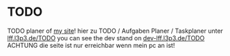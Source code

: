 # TODO
TODO planer of [my site](https://lff.l3p3.de)! hier zu TODO / Aufgaben Planer / Taskplaner unter [lff.l3p3.de/TODO](https://lff.l3p3.de/TODO)
you can see the dev stand on [dev-lff.l3p3.de/TODO](https://dev-lff.l3p3.de/TODO) ACHTUNG die seite ist nur erreichbar wenn mein pc an ist!
